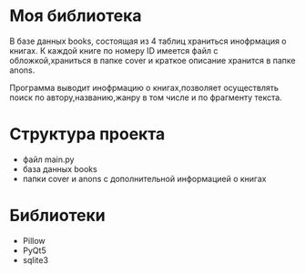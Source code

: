 # Моя библиотека
В базе данных books, состоящая из 4 таблиц храниться инофрмация о книгах.
К каждой книге по номеру ID имеется файл с обложкой,храниться в папке cover и краткое описание хранится в папке anons.

Программа выводит инофрмацию о книгах,позволяет осуществлять поиск по автору,названию,жанру в том числе и по фрагменту текста.

# Структура проекта
* файл main.py
* база данных books
* папки cover и anons с дополнительной информацией о книгах

# Библиотеки 
* Pillow 
* PyQt5
* sqlite3
